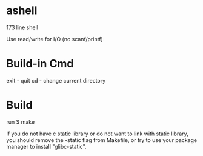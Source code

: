 # ashell
173 line shell

Use read/write for I/O (no scanf/printf)

Build-in Cmd
===================
exit - quit
cd - change current directory

Build
===================
run 
 $ make

If you do not have c static library or do not want to link with static library, you should remove the -static flag from Makefile, or try to use your package manager to install "glibc-static".
